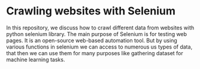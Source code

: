 # Crawling websites with Selenium
In this repository, we discuss how to crawl different data from websites with python selenium library.
The main purpose of Selenium is for testing web pages. It is an open-source web-based automation tool.
But by using various functions in selenium we can access to numerous us types of data, that then we can use them for many purposes like gathering dataset for machine learning tasks.
